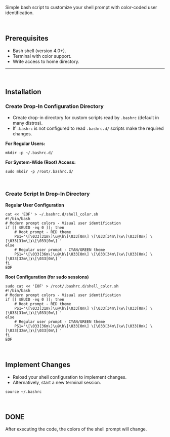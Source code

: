 Simple bash script to customize your shell prompt with color-coded user identification.

<br>

## Prerequisites
- Bash shell (version 4.0+).
- Terminal with color support.
- Write access to home directory.

---
<br>

## Installation
### Create Drop-In Configuration Directory
- Create drop-in directory for custom scripts read by `.bashrc` (default in many distros).
- If `.bashrc` is not configured to read `.bashrc.d/` scripts make the required changes.

**For Regular Users:**
```shell
mkdir -p ~/.bashrc.d/
```

**For System-Wide (Root) Access:**
```shell
sudo mkdir -p /root/.bashrc.d/
```

<br>

### Create Script In Drop-In Directory
**Regular User Configuration**
```shell
cat << 'EOF' > ~/.bashrc.d/shell_color.sh
#!/bin/bash
# Modern prompt colors - Visual user identification
if [[ $EUID -eq 0 ]]; then
    # Root prompt - RED theme
    PS1='\[\033[31m\]\u@\h\[\033[0m\] \[\033[34m\]\w\[\033[0m\] \[\033[31m\]❯\[\033[0m\] '
else
    # Regular user prompt - CYAN/GREEN theme
    PS1='\[\033[36m\]\u@\h\[\033[0m\] \[\033[34m\]\w\[\033[0m\] \[\033[32m\]❯\[\033[0m\] '
fi
EOF
```

**Root Configuration (for sudo sessions)**
```shell
sudo cat << 'EOF' > /root/.bashrc.d/shell_color.sh
#!/bin/bash
# Modern prompt colors - Visual user identification
if [[ $EUID -eq 0 ]]; then
    # Root prompt - RED theme
    PS1='\[\033[31m\]\u@\h\[\033[0m\] \[\033[34m\]\w\[\033[0m\] \[\033[31m\]❯\[\033[0m\] '
else
    # Regular user prompt - CYAN/GREEN theme
    PS1='\[\033[36m\]\u@\h\[\033[0m\] \[\033[34m\]\w\[\033[0m\] \[\033[32m\]❯\[\033[0m\] '
fi
EOF
```

<br>

## Implement Changes
- Reload your shell configuration to implement changes.
- Alternatively, start a new terminal session.
```shell
source ~/.bashrc
```

<br>

## DONE
After executing the code, the colors of the shell prompt will change.
